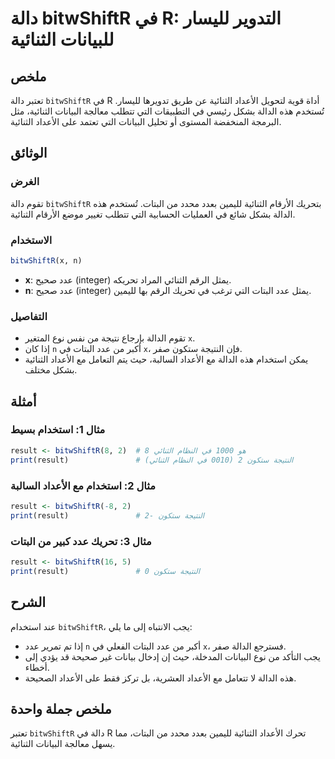 <!--
Meta Description: # دالة bitwShiftR في R: التدوير لليسار للبيانات الثنائية ## ملخص تعتبر دالة `bitwShiftR` في R أداة قوية لتحويل الأعداد الثنائية عن طريق تدويرها لليسار...
Meta Keywords: bitwshiftr, الثنائية, الأعداد, عدد, الدالة
-->

# دالة bitwShiftR في R: التدوير لليسار للبيانات الثنائية

## ملخص
تعتبر دالة `bitwShiftR` في R أداة قوية لتحويل الأعداد الثنائية عن طريق تدويرها لليسار. تُستخدم هذه الدالة بشكل رئيسي في التطبيقات التي تتطلب معالجة البيانات الثنائية، مثل البرمجة المنخفضة المستوى أو تحليل البيانات التي تعتمد على الأعداد الثنائية.

## الوثائق
### الغرض
تقوم دالة `bitwShiftR` بتحريك الأرقام الثنائية لليمين بعدد محدد من البتات. تُستخدم هذه الدالة بشكل شائع في العمليات الحسابية التي تتطلب تغيير موضع الأرقام الثنائية.

### الاستخدام
```R
bitwShiftR(x, n)
```
- **x**: عدد صحيح (integer) يمثل الرقم الثنائي المراد تحريكه.
- **n**: عدد صحيح (integer) يمثل عدد البتات التي ترغب في تحريك الرقم بها لليمين.

### التفاصيل
- تقوم الدالة بإرجاع نتيجة من نفس نوع المتغير `x`.
- إذا كان `n` أكبر من عدد البتات في `x`، فإن النتيجة ستكون صفر.
- يمكن استخدام هذه الدالة مع الأعداد السالبة، حيث يتم التعامل مع الأعداد الثنائية بشكل مختلف.

## أمثلة
### مثال 1: استخدام بسيط
```R
result <- bitwShiftR(8, 2)  # 8 هو 1000 في النظام الثنائي
print(result)               # النتيجة ستكون 2 (0010 في النظام الثنائي)
```

### مثال 2: استخدام مع الأعداد السالبة
```R
result <- bitwShiftR(-8, 2)
print(result)               # النتيجة ستكون -2
```

### مثال 3: تحريك عدد كبير من البتات
```R
result <- bitwShiftR(16, 5)
print(result)               # النتيجة ستكون 0
```

## الشرح
عند استخدام `bitwShiftR`، يجب الانتباه إلى ما يلي:
- إذا تم تمرير عدد `n` أكبر من عدد البتات الفعلي في `x`، فسترجع الدالة صفر.
- يجب التأكد من نوع البيانات المدخلة، حيث إن إدخال بيانات غير صحيحة قد يؤدي إلى أخطاء.
- هذه الدالة لا تتعامل مع الأعداد العشرية، بل تركز فقط على الأعداد الصحيحة.

## ملخص جملة واحدة
تعتبر `bitwShiftR` دالة في R تحرك الأعداد الثنائية لليمين بعدد محدد من البتات، مما يسهل معالجة البيانات الثنائية.